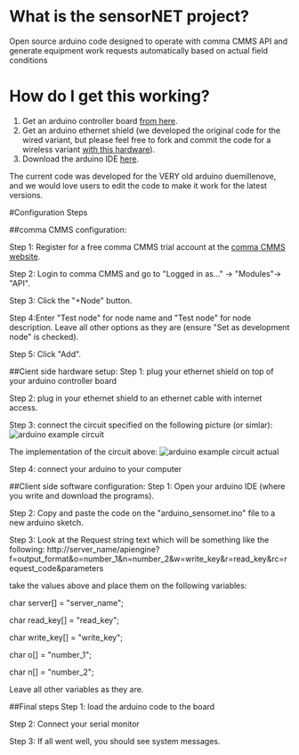# What is the sensorNET project?
Open source arduino code designed to operate with comma CMMS API and generate equipment work requests automatically based on actual field conditions

# How do I get this working?

1. Get an arduino controller board [from here](http://store.arduino.cc/product/A000066).
2. Get an arduino ethernet shield (we developed the original code for the wired variant, but please feel free to fork and commit the code for a wireless variant [with this hardware](http://store.arduino.cc/product/A000058)).
3. Download the arduino IDE [here](http://www.arduino.cc/en/Main/Software).

The current code was developed for the VERY old arduino duemillenove, and we would love users to edit the code to make it work for the latest versions.

#Configuration Steps

##comma CMMS configuration: 

Step 1: Register for a free comma CMMS trial account at the <a href="http://commacmms.com">comma CMMS website</a>.

Step 2: Login to comma CMMS and go to "Logged in as..." -> "Modules"-> "API".

Step 3: Click the "+Node" button.

Step 4:Enter "Test node" for node name and "Test node" for node description. Leave all other options as they are 
(ensure "Set as development node" is checked).

Step 5: Click "Add".

##Cient side hardware setup:
Step 1: plug your ethernet shield on top of your arduino controller board

Step 2: plug in your ethernet shield to an ethernet cable with internet access.

Step 3: connect the circuit specified on the following picture (or simlar):
![arduino example circuit](https://bf370cdf3c8cf9f2feb847c79de6d22707228d49.googledrive.com/host/0B-a-9_EzFNVnfklkdzhXRVdyeEN1cHdXV3NLaEc0VnJwc0ZUNlhWeFBQVUREaWRXaVI5Tlk/drawing.jpg)

The implementation of the circuit above:
![arduino example circuit actual](https://582af23bf6cdff4b15e9a43305422732250f5d39.googledrive.com/host/0B-a-9_EzFNVnQ0tBd1QxeVhTLWM/)

Step 4: connect your arduino to your computer

##Client side software configuration:
Step 1: Open your arduino IDE (where you write and download the programs).

Step 2: Copy and paste the code on the "arduino_sensornet.ino" file to a new arduino sketch.

Step 3: Look at the Request string text which will be something like the following:
http://server_name/apiengine?f=output_format&o=number_1&n=number_2&w=write_key&r=read_key&rc=request_code&parameters

take the values above and place them on the following variables:

char server[] = "server_name";

char read_key[] = "read_key";

char write_key[] = "write_key";

char o[] = "number_1";

char n[] = "number_2";

Leave all other variables as they are. 

##Final steps
Step 1: load the arduino code to the board

Step 2: Connect your serial monitor

Step 3: If all went well, you should see system messages.
